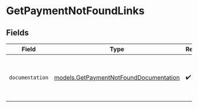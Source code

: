 # GetPaymentNotFoundLinks


## Fields

| Field                                                                                  | Type                                                                                   | Required                                                                               | Description                                                                            |
| -------------------------------------------------------------------------------------- | -------------------------------------------------------------------------------------- | -------------------------------------------------------------------------------------- | -------------------------------------------------------------------------------------- |
| `documentation`                                                                        | [models.GetPaymentNotFoundDocumentation](../models/getpaymentnotfounddocumentation.md) | :heavy_check_mark:                                                                     | The URL to the generic Mollie API error handling guide.                                |